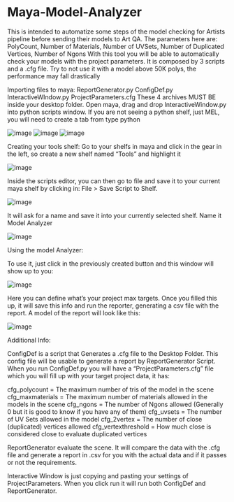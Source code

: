 # Maya-Model-Analyzer
This is intended to automatize some steps of the model checking for Artists pipeline before sending their models to Art QA.
The parameters here are: PolyCount, Number of Materials, Number of UVSets, Number of Duplicated Vertices, Number of Ngons
With this tool you will be able to automatically check your models with the project parameters. It is composed by 3 scripts and a .cfg file. 
Try to not use it with a model above 50K polys, the performance may fall drastically

Importing files to maya:
ReportGenerator.py ConfigDef.py InteractiveWIndow.py ProjectParameters.cfg 
These 4 archives MUST BE inside your desktop folder.
Open maya, drag and drop InteractiveWindow.py into python scripts window. If you are not seeing a python shelf, just MEL, you will need to create a tab from type python

![image](https://github.com/user-attachments/assets/d24465cb-2306-4646-bc4d-52dcc897f223)
![image](https://github.com/user-attachments/assets/ce06ae82-7b00-4650-94de-3def1d19bf4c)
![image](https://github.com/user-attachments/assets/3dfbc16a-1e6b-4dae-9adc-59f3d16b9cb2)

Creating your tools shelf:
Go to your shelfs in maya and click in the gear in the left, so create a new shelf named “Tools” and highlight it

![image](https://github.com/user-attachments/assets/b96f91d7-ce30-400a-af39-794828d2cae0)

Inside the scripts editor, you can then go to file and save it to your current maya shelf by clicking in: File > Save Script to Shelf.

![image](https://github.com/user-attachments/assets/a6ae7650-53ff-4d7b-ae2f-d6213556fe58)

It will ask for a name and save it into your currently selected shelf. Name it Model Analyzer

![image](https://github.com/user-attachments/assets/deef2394-6cca-4359-a5c2-240af14ed89e)



Using the model Analyzer:

To use it, just click in the previously created button and this window will show up to you:

![image](https://github.com/user-attachments/assets/7fb1b60e-6956-42d3-b347-c082982786d0)

Here you can define what’s your project max targets. Once you filled this up, it will save this info and run the reporter, generating a csv file with the report. A model of the report will look like this:

 ![image](https://github.com/user-attachments/assets/7938fa4f-4b0c-4f26-8f9e-197acb75d2d0)

Additional Info:

ConfigDef is a script that Generates a .cfg file to the Desktop Folder. This config file will be usable to generate a report by ReportGenerator Script.
When you run ConfigDef.py you will have a “ProjectParameters.cfg” file which you will fill up with your target project data, it has: 

cfg_polycount = The maximum number of tris of the model in the scene
cfg_maxmaterials = The maximum number of materials allowed in the models in the scene
cfg_ngons = The number of Ngons allowed (Generally 0 but it is good to know if you have any of them)
cfg_uvsets = The number of UV Sets allowed in the model
cfg_2vertex = The number of close (duplicated) vertices allowed
cfg_vertexthreshold = How much close is considered close to evaluate duplicated vertices

ReportGenerator evaluate the scene. It will compare the data with the .cfg file and generate a report in .csv for you with the actual data and if it passes or not the requirements.

Interactive Window is just copying and pasting your settings of ProjectParameters. When you click run it will run both ConfigDef and ReportGenerator.
 
